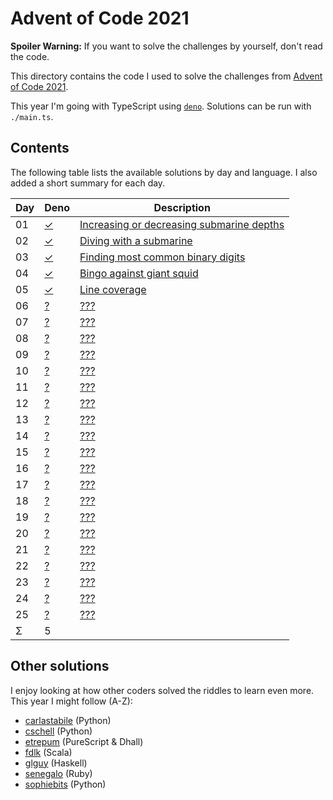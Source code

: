 Advent of Code 2021
===================

**Spoiler Warning:** If you want to solve the challenges by yourself, don't read the code.

This directory contains the code I used to solve the challenges from [Advent of Code 2021](http://adventofcode.com/2021).

This year I'm going with TypeScript using [`deno`](https://deno.land/). Solutions can be run with `./main.ts`.

Contents
--------

The following table lists the available solutions by day and language. I also
added a short summary for each day.

Day | Deno         | Description
----|-------------|--------------------------------------------------------------
01  | [✓][deno01] | [Increasing or decreasing submarine depths][aoc01]
02  | [✓][deno02] | [Diving with a submarine][aoc02]
03  | [✓][deno03] | [Finding most common binary digits][aoc03]
04  | [✓][deno04] | [Bingo against giant squid][aoc04]
05  | [✓][deno05] | [Line coverage][aoc05]
06  | [?][deno06] | [???][aoc06]
07  | [?][deno07] | [???][aoc07]
08  | [?][deno08] | [???][aoc08]
09  | [?][deno09] | [???][aoc09]
10  | [?][deno10] | [???][aoc10]
11  | [?][deno11] | [???][aoc11]
12  | [?][deno12] | [???][aoc12]
13  | [?][deno13] | [???][aoc13]
14  | [?][deno14] | [???][aoc14]
15  | [?][deno15] | [???][aoc15]
16  | [?][deno16] | [???][aoc16]
17  | [?][deno17] | [???][aoc17]
18  | [?][deno18] | [???][aoc18]
19  | [?][deno19] | [???][aoc19]
20  | [?][deno20] | [???][aoc20]
21  | [?][deno21] | [???][aoc21]
22  | [?][deno22] | [???][aoc22]
23  | [?][deno23] | [???][aoc23]
24  | [?][deno24] | [???][aoc24]
25  | [?][deno25] | [???][aoc25]
Σ   |           5 |

Other solutions
---------------

I enjoy looking at how other coders solved the riddles to learn even more. This
year I might follow (A-Z):

* [carlastabile](https://github.com/carlastabile/advent-of-code/tree/master/2021) (Python)
* [cschell](https://github.com/cschell/adventofcode/tree/master/2021) (Python)
* [etrepum](https://github.com/etrepum) (PureScript & Dhall)
* [fdlk](https://github.com/fdlk/advent-2021) (Scala)
* [glguy](https://github.com/glguy/advent2021) (Haskell)
* [senegalo](https://github.com/senegalo) (Ruby)
* [sophiebits](https://github.com/sophiebits/adventofcode/tree/main/) (Python)

 [aoc01]: http://adventofcode.com/2020/day/1
 [aoc02]: http://adventofcode.com/2020/day/2
 [aoc03]: http://adventofcode.com/2020/day/3
 [aoc04]: http://adventofcode.com/2020/day/4
 [aoc05]: http://adventofcode.com/2020/day/5
 [aoc06]: http://adventofcode.com/2020/day/6
 [aoc07]: http://adventofcode.com/2020/day/7
 [aoc08]: http://adventofcode.com/2020/day/8
 [aoc09]: http://adventofcode.com/2020/day/9
 [aoc10]: http://adventofcode.com/2020/day/10
 [aoc11]: http://adventofcode.com/2020/day/11
 [aoc12]: http://adventofcode.com/2020/day/12
 [aoc13]: http://adventofcode.com/2020/day/13
 [aoc14]: http://adventofcode.com/2020/day/14
 [aoc15]: http://adventofcode.com/2020/day/15
 [aoc16]: http://adventofcode.com/2020/day/16
 [aoc17]: http://adventofcode.com/2020/day/17
 [aoc18]: http://adventofcode.com/2020/day/18
 [aoc19]: http://adventofcode.com/2020/day/19
 [aoc20]: http://adventofcode.com/2020/day/20
 [aoc21]: http://adventofcode.com/2020/day/21
 [aoc22]: http://adventofcode.com/2020/day/22
 [aoc23]: http://adventofcode.com/2020/day/23
 [aoc24]: http://adventofcode.com/2020/day/24
 [aoc25]: http://adventofcode.com/2020/day/25
 [deno01]: day01/main.ts
 [deno02]: day02/main.ts
 [deno03]: day03/main.ts
 [deno04]: day04/main.ts
 [deno05]: day05/main.ts
 [deno06]: day06/main.ts
 [deno07]: day07/main.ts
 [deno08]: day08/main.ts
 [deno09]: day09/main.ts
 [deno10]: day10/main.ts
 [deno11]: day11/main.ts
 [deno12]: day12/main.ts
 [deno13]: day13/main.ts
 [deno14]: day14/main.ts
 [deno15]: day15/main.ts
 [deno16]: day16/main.ts
 [deno17]: day17/main.ts
 [deno18]: day18/main.ts
 [deno19]: day18/main.ts
 [deno20]: day20/main.ts
 [deno21]: day21/main.ts
 [deno22]: day22/main.ts
 [deno23]: day23/main.ts
 [deno24]: day24/main.ts
 [deno25]: day25/main.ts
